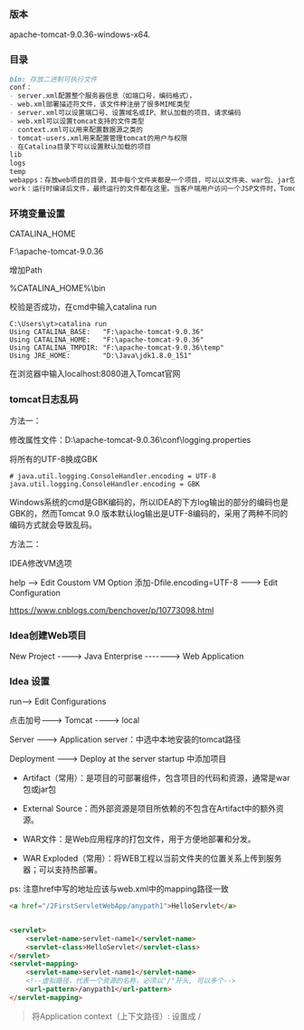 ### 版本

apache-tomcat-9.0.36-windows-x64.

### 目录

```markdown
bin: 存放二进制可执行文件
conf：
- server.xml配置整个服务器信息（如端口号，编码格式），
- web.xml部署描述符文件，该文件种注册了很多MIME类型
- server.xml可以设置端口号、设置域名或IP、默认加载的项目、请求编码
- web.xml可以设置tomcat支持的文件类型
- context.xml可以用来配置数据源之类的
- tomcat-users.xml用来配置管理tomcat的用户与权限
- 在Catalina目录下可以设置默认加载的项目
lib
logs
temp
webapps：存放web项目的目录，其中每个文件夹都是一个项目，可以以文件夹、war包、jar包的形式发布应用；其中ROOT是一个特殊的项目，在地址栏中没有给出项目目录时，对应的就是ROOT项目
work：运行时编译后文件，最终运行的文件都在这里。当客户端用户访问一个JSP文件时，Tomcat会通过JSP生成Java文件，然后再编译Java文件生成class文件，生成的Java和class文件都会存放到这个目录下。清空work目录，然后重启tomcat，可以达到清除缓存的作用。
```

### 环境变量设置

CATALINA_HOME

F:\apache-tomcat-9.0.36

增加Path

%CATALINA_HOME%\bin

校验是否成功，在cmd中输入catalina run

```
C:\Users\yt>catalina run
Using CATALINA_BASE:   "F:\apache-tomcat-9.0.36"
Using CATALINA_HOME:   "F:\apache-tomcat-9.0.36"
Using CATALINA_TMPDIR: "F:\apache-tomcat-9.0.36\temp"
Using JRE_HOME:        "D:\Java\jdk1.8.0_151"
```

在浏览器中输入localhost:8080进入Tomcat官网

### tomcat日志乱码

方法一：

修改属性文件：D:\apache-tomcat-9.0.36\conf\logging.properties

将所有的UTF-8换成GBK

```
# java.util.logging.ConsoleHandler.encoding = UTF-8
java.util.logging.ConsoleHandler.encoding = GBK
```

Windows系统的cmd是GBK编码的，所以IDEA的下方log输出的部分的编码也是GBK的，然而Tomcat 9.0 版本默认log输出是UTF-8编码的，采用了两种不同的编码方式就会导致乱码。

方法二：

IDEA修改VM选项

help --> Edit Coustom VM Option 添加-Dfile.encoding=UTF-8 ---> Edit Configuration 

https://www.cnblogs.com/benchover/p/10773098.html

### Idea创建Web项目

New Project ----> Java Enterprise ------->  Web Application

### Idea 设置

run--> Edit Configurations

点击加号---> Tomcat ----> local

Server ---> Application server：中选中本地安装的tomcat路径

Deployment ---> Deploy at the server startup 中添加项目 

- Artifact（常用）：是项目的可部署组件，包含项目的代码和资源，通常是war包或jar包
- External Source：而外部资源是项目所依赖的不包含在Artifact中的额外资源。 



- WAR文件：是Web应用程序的打包文件，用于方便地部署和分发。
- WAR Exploded（常用）：将WEB工程以当前文件夹的位置关系上传到服务器；可以支持热部署。 

ps: 注意href中写的地址应该与web.xml中的mapping路径一致

```html
<a href="/2FirstServletWebApp/anypath1">HelloServlet</a>


<servlet>
    <servlet-name>servlet-name1</servlet-name>
    <servlet-class>HelloServlet</servlet-class>
</servlet>
<servlet-mapping>
    <servlet-name>servlet-name1</servlet-name>
    <!--虚拟路径，代表一个资源的名称，必须以"/"开头, 可以多个-->
    <url-pattern>/anypath1</url-pattern>
</servlet-mapping>
```



>  将Application context（上下文路径）: 设置成 /




